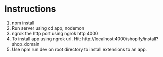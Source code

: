 # Instructions

1. npm install
2. Run server using cd app, nodemon
3. ngrok the http port using ngrok http 4000
4. To install app using ngrok url. Hit: http://localhost:4000/shopify/install?shop_domain
5. Use npm run dev on root directory to install extensions to an app.
